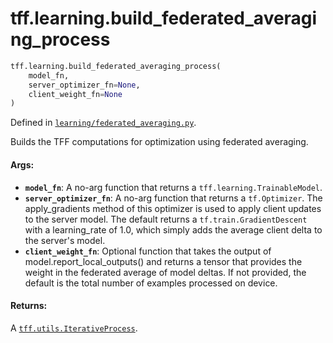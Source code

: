 <div itemscope itemtype="http://developers.google.com/ReferenceObject">
<meta itemprop="name" content="tff.learning.build_federated_averaging_process" />
<meta itemprop="path" content="Stable" />
</div>

# tff.learning.build_federated_averaging_process

```python
tff.learning.build_federated_averaging_process(
    model_fn,
    server_optimizer_fn=None,
    client_weight_fn=None
)
```

Defined in
[`learning/federated_averaging.py`](http://github.com/tensorflow/federated/tree/master/tensorflow_federated/python/learning/federated_averaging.py).

Builds the TFF computations for optimization using federated averaging.

#### Args:

*   <b>`model_fn`</b>: A no-arg function that returns a
    `tff.learning.TrainableModel`.
*   <b>`server_optimizer_fn`</b>: A no-arg function that returns a
    `tf.Optimizer`. The apply_gradients method of this optimizer is used to
    apply client updates to the server model. The default returns a
    `tf.train.GradientDescent` with a learning_rate of 1.0, which simply adds
    the average client delta to the server's model.
*   <b>`client_weight_fn`</b>: Optional function that takes the output of
    model.report_local_outputs() and returns a tensor that provides the weight
    in the federated average of model deltas. If not provided, the default is
    the total number of examples processed on device.

#### Returns:

A
<a href="../../tff/utils/IterativeProcess.md"><code>tff.utils.IterativeProcess</code></a>.
